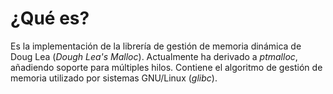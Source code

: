 # ¿Qué es?

Es la implementación de la librería de gestión de memoria dinámica de Doug Lea (*Dough Lea's Malloc*). Actualmente ha derivado a *ptmalloc*, añadiendo soporte para múltiples hilos. Contiene el algoritmo de gestión de memoria utilizado por sistemas GNU/Linux (*glibc*).